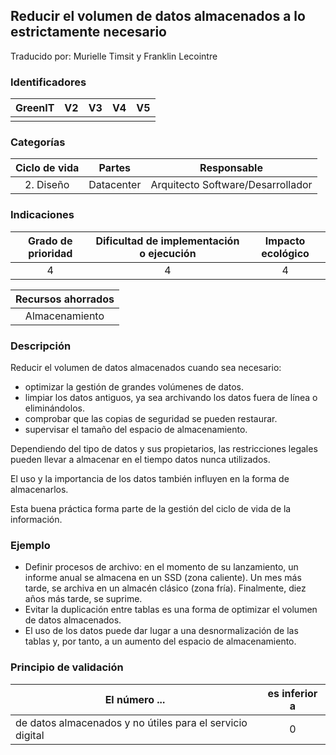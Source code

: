 ## Reducir el volumen de datos almacenados a lo estrictamente necesario

Traducido por: Murielle Timsit y Franklin Lecointre

### Identificadores

| GreenIT | V2  | V3  | V4  | V5  |
| :-----: | :-: | :-: | :-: | :-: |
|         |     |     |     |     |

### Categorías

| Ciclo de vida |   Partes   |            Responsable            |
| :-----------: | :--------: | :-------------------------------: |
|   2. Diseño   | Datacenter | Arquitecto Software/Desarrollador |

### Indicaciones

| Grado de prioridad | Dificultad de implementación o ejecución | Impacto ecológico |
| :----------------: | :--------------------------------------: | :---------------: |
|         4          |                    4                     |         4         |

| Recursos ahorrados |
| :----------------: |
|   Almacenamiento   |

### Descripción

Reducir el volumen de datos almacenados cuando sea necesario:

- optimizar la gestión de grandes volúmenes de datos.
- limpiar los datos antiguos, ya sea archivando los datos fuera de línea o eliminándolos.
- comprobar que las copias de seguridad se pueden restaurar.
- supervisar el tamaño del espacio de almacenamiento.

Dependiendo del tipo de datos y sus propietarios, las restricciones legales pueden llevar a almacenar en el tiempo datos nunca utilizados.

El uso y la importancia de los datos también influyen en la forma de almacenarlos.

Esta buena práctica forma parte de la gestión del ciclo de vida de la información.

### Ejemplo

- Definir procesos de archivo: en el momento de su lanzamiento, un informe anual se almacena en un SSD (zona caliente). Un mes más tarde, se archiva en un almacén clásico (zona fría). Finalmente, diez años más tarde, se suprime.
- Evitar la duplicación entre tablas es una forma de optimizar el volumen de datos almacenados.
- El uso de los datos puede dar lugar a una desnormalización de las tablas y, por tanto, a un aumento del espacio de almacenamiento.

### Principio de validación

| El número ...                                             | es inferior a |
| --------------------------------------------------------- | :-----------: |
| de datos almacenados y no útiles para el servicio digital |       0       |
